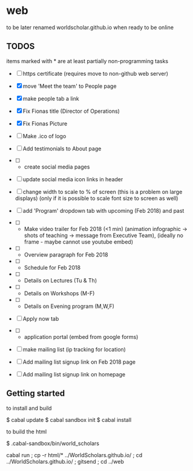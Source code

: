 # web
to be later renamed worldscholar.github.io when ready to be online

## TODOS

items marked with * are at least partially non-programming tasks


- [ ] https certificate (requires move to non-github web server)
- [X] move 'Meet the team' to People page
- [X] make people tab a link
- [X] Fix Fionas title (Director of Operations)
- [X] Fix Fionas Picture
- [ ] Make .ico of logo
- [ ] Add testimonials to About page
- [ ] * create social media pages
- [ ] update social media icon links in header
- [ ] change width to scale to % of screen (this is a problem on large displays) (only if it is possible to scale font size to screen as well)
- [ ] add 'Program' dropdown tab with upcoming (Feb 2018) and past
- [ ] * Make video trailer for Feb 2018 (<1 min) (animation infographic -> shots of teaching -> message from Executive Team), (ideally no frame - maybe cannot use youtube embed)
- [ ] * Overview paragraph for Feb 2018
- [ ] * Schedule for Feb 2018
- [ ] * Details on Lectures (Tu & Th)
- [ ] * Details on Workshops (M-F)
- [ ] * Details on Evening program (M,W,F)
- [ ] Apply now tab
- [ ] * application portal (embed from google forms)
- [ ] make mailing list (ip tracking for location)
- [ ] Add mailing list signup link on Feb 2018 page
- [ ] Add mailing list signup link on homepage




## Getting started

to install and build

$ cabal update
$ cabal sandbox init
$ cabal install

to build the html

$ .cabal-sandbox/bin/world_scholars 

cabal run ; cp -r html/* ../WorldScholars.github.io/ ; cd ../WorldScholars.github.io/ ; gitsend ; cd ../web


